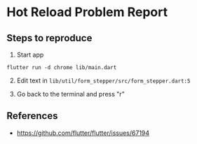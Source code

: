 # Hot Reload Problem Report

## Steps to reproduce

1. Start app

```
flutter run -d chrome lib/main.dart
```

2. Edit text in `lib/util/form_stepper/src/form_stepper.dart:5`

3. Go back to the terminal and press "r"

## References

- https://github.com/flutter/flutter/issues/67194

